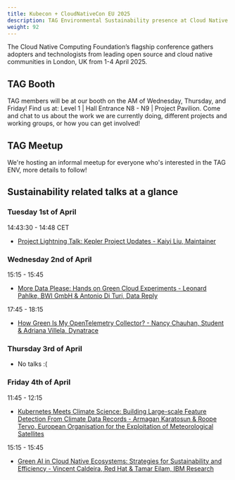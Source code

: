 ```yaml
---
title: Kubecon + CloudNativeCon EU 2025
description: TAG Environmental Sustainability presence at Cloud Native Computing Foundation’s flagship conference in London, UK from 1-4 April, 2025.
weight: 92
---
```


The Cloud Native Computing Foundation’s flagship conference gathers adopters and technologists from leading open source and cloud native communities in London, UK from 1-4 April 2025.


## TAG Booth

TAG members will be at our booth on the AM of Wednesday, Thursday, and Friday! Find us at: Level 1 | Hall Entrance N8 - N9 | Project Pavilion. Come and chat to us about the work we are currently doing, different projects and working groups, or how you can get involved!

## TAG Meetup

We're hosting an informal meetup for everyone who's interested in the TAG ENV, more details to follow!


## Sustainability related talks at a glance

### Tuesday 1st of April

14:43:30 - 14:48 CET

* [Project Lightning Talk: Kepler Project Updates - Kaiyi Liu, Maintainer](https://kccnceu2025.sched.com/event/1tcwI)


### Wednesday 2nd of April

15:15 - 15:45

* [More Data Please: Hands on Green Cloud Experiments - Leonard Pahlke, BWI GmbH & Antonio Di Turi, Data Reply](https://kccnceu2025.sched.com/event/1tx9z)

17:45 - 18:15

* [How Green Is My OpenTelemetry Collector? - Nancy Chauhan, Student & Adriana Villela, Dynatrace](https://kccnceu2025.sched.com/event/1txEL)

### Thursday 3rd of April

* No talks :(

### Friday 4th of April

11:45 - 12:15

* [Kubernetes Meets Climate Science: Building Large-scale Feature Detection From Climate Data Records - Armagan Karatosun & Roope Tervo, European Organisation for the Exploitation of Meteorological Satellites](https://kccnceu2025.sched.com/event/1txAZ)


15:15 - 15:45

* [Green AI in Cloud Native Ecosystems: Strategies for Sustainability and Efficiency - Vincent Caldeira, Red Hat & Tamar Eilam, IBM Research](https://kccnceu2025.sched.com/event/1tx9n)